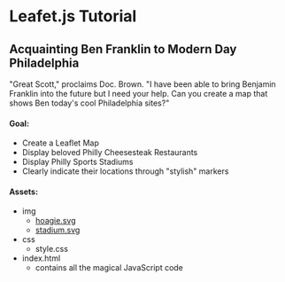 Leafet.js Tutorial
======

## Acquainting Ben Franklin to Modern Day Philadelphia

"Great Scott," proclaims Doc. Brown. "I have been able to bring Benjamin Franklin into the future but
I need your help. Can you create a map that shows Ben today's cool Philadelphia sites?"

#### Goal:
- Create a Leaflet Map
- Display beloved Philly Cheesesteak Restaurants 
- Display Philly Sports Stadiums
- Clearly indicate their locations through "stylish" markers

#### Assets:
- img
	- [hoagie.svg]("http://www.clker.com/clipart-2004.html")
	- [stadium.svg]("https://commons.wikimedia.org/wiki/File:Plano_Antiguo_Estadio_Rommel_Fernandez.svg")
- css
	- style.css
- index.html
	- contains all the magical JavaScript code